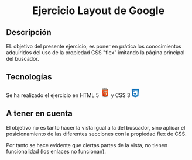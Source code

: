 # <p align="center"> Ejercicio Layout de Google </p>

## Descripción

EL objetivo del presente ejercicio, es poner en prática los conocimientos adquiridos del uso de la propiedad CSS "flex" imitando la página principal del buscador.

## Tecnologías

Se ha realizado el ejercicio en HTML 5  <img src="./imagenes/Logo_html5.png" width="25"> y CSS 3 <img src="./imagenes/Logo_css3.png" width="20">


## A tener en cuenta

El objetivo no es tanto hacer la vista igual a la del buscador, sino aplicar el posicionamiento de las diferentes secciones con la propiedad flex de CSS.

Por tanto se hace evidente que ciertas partes de la vista, no tienen funcionalidad (los enlaces no funcionan).